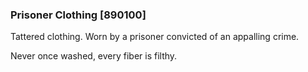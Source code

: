 ### Prisoner Clothing [890100]

Tattered clothing. Worn by a prisoner convicted of an appalling crime.

Never once washed, every fiber is filthy.